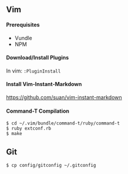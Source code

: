 ## Vim

#### Prerequisites

- Vundle
- NPM

#### Download/Install Plugins

In vim: `:PluginInstall`

#### Install Vim-Instant-Markdown

https://github.com/suan/vim-instant-markdown

#### Command-T Compilation

	$ cd ~/.vim/bundle/command-t/ruby/command-t
	$ ruby extconf.rb
	$ make

## Git

    $ cp config/gitconfig ~/.gitconfig


	
	
